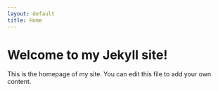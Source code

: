 ```yaml
---
layout: default
title: Home
---
```


# Welcome to my Jekyll site!

This is the homepage of my site. You can edit this file to add your own content.
